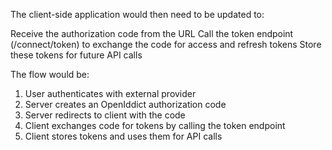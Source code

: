 The client-side application would then need to be updated to:

Receive the authorization code from the URL
Call the token endpoint (/connect/token) to exchange the code for access and refresh tokens
Store these tokens for future API calls

The flow would be:

1. User authenticates with external provider
1. Server creates an OpenIddict authorization code
1. Server redirects to client with the code
1. Client exchanges code for tokens by calling the token endpoint
1. Client stores tokens and uses them for API calls